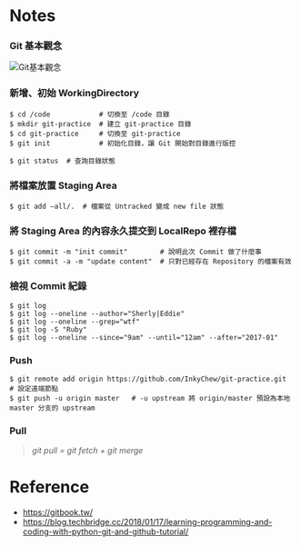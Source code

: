# Notes

<h3>Git 基本觀念</h3>

![Git基本觀念](https://blog.techbridge.cc/img/kdchang/cs101/git-workflow.png)

<h3>新增、初始 WorkingDirectory</h3>
    
    $ cd /code            # 切換至 /code 目錄
    $ mkdir git-practice  # 建立 git-practice 目錄
    $ cd git-practice     # 切換至 git-practice
    $ git init            # 初始化目錄，讓 Git 開始對目錄進行版控
    


`$ git status  # 查詢目錄狀態`

<h3>將檔案放置 Staging Area</h3>

`$ git add –all/.  # 檔案從 Untracked 變成 new file 狀態`

<h3>將 Staging Area 的內容永久提交到 LocalRepo 裡存檔</h3>
    
    $ git commit -m "init commit"        # 說明此次 Commit 做了什麼事
    $ git commit -a -m "update content"  # 只對已經存在 Repository 的檔案有效
    
<h3>檢視 Commit 紀錄</h3>
    
    $ git log
    $ git log --oneline --author="Sherly|Eddie"
    $ git log --oneline --grep="wtf"
    $ git log -S "Ruby"
    $ git log --oneline --since="9am" --until="12am" --after="2017-01"
    
<h3>Push</h3>
    
    $ git remote add origin https://github.com/InkyChew/git-practice.git  # 設定遠端節點
    $ git push -u origin master   # -u upstream 將 origin/master 預設為本地 master 分支的 upstream

<h3>Pull</h3>

> _git pull = git fetch + git merge_

# Reference
- https://gitbook.tw/
- https://blog.techbridge.cc/2018/01/17/learning-programming-and-coding-with-python-git-and-github-tutorial/
